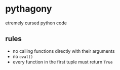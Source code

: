 # pythagony

etremely cursed python code

## rules

- no calling functions directly with their arguments
- no `eval()`
- every function in the first tuple must return `True`
